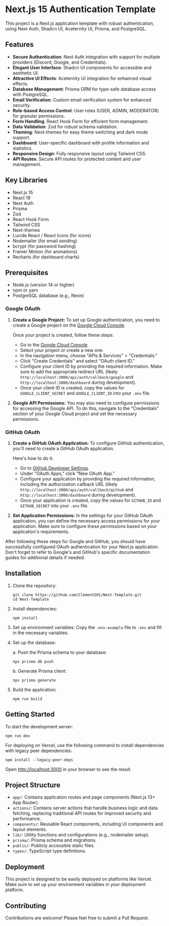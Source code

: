 # Next.js 15 Authentication Template

This project is a Next.js application template with robust authentication, using Next Auth, Shadcn UI, Aceternity UI, Prisma, and PostgreSQL.

## Features

- **Secure Authentication**: Next Auth integration with support for multiple providers (Discord, Google, and Credentials).
- **Elegant User Interface**: Shadcn UI components for accessible and aesthetic UI.
- **Attractive UI Effects**: Aceternity UI integration for enhanced visual effects.
- **Database Management**: Prisma ORM for type-safe database access with PostgreSQL.
- **Email Verification**: Custom email verification system for enhanced security.
- **Role-based Access Control**: User roles (USER, ADMIN, MODERATOR) for granular permissions.
- **Form Handling**: React Hook Form for efficient form management.
- **Data Validation**: Zod for robust schema validation.
- **Theming**: Next-themes for easy theme switching and dark mode support.
- **Dashboard**: User-specific dashboard with profile information and statistics.
- **Responsive Design**: Fully responsive layout using Tailwind CSS.
- **API Routes**: Secure API routes for protected content and user management.

## Key Libraries

- Next.js 15
- React 19
- Next Auth
- Prisma
- Zod
- React Hook Form
- Tailwind CSS
- Next-themes
- Lucide React / React Icons (for icons)
- Nodemailer (for email sending)
- bcrypt (for password hashing)
- Framer Motion (for animations)
- Recharts (for dashboard charts)

## Prerequisites

- Node.js (version 14 or higher)
- npm or yarn
- PostgreSQL database (e.g., Neon)

### Google OAuth

1. **Create a Google Project:**
   To set up Google authentication, you need to create a Google project on the [Google Cloud Console](https://console.cloud.google.com/).

   Once your project is created, follow these steps:

   - Go to the [Google Cloud Console](https://console.cloud.google.com/).
   - Select your project or create a new one.
   - In the navigation menu, choose "APIs & Services" > "Credentials."
   - Click "Create Credentials" and select "OAuth client ID."
   - Configure your client ID by providing the required information. Make sure to add the appropriate redirect URL (likely `http://localhost:3000/api/auth/callback/google` and `http://localhost:3000/dashboard` during development).
   - Once your client ID is created, copy the values for `GOOGLE_CLIENT_SECRET` and `GOOGLE_CLIENT_ID` into your `.env` file.

2. **Google API Permissions:**
   You may also need to configure permissions for accessing the Google API.
   To do this, navigate to the "Credentials" section of your Google Cloud project and set the necessary permissions.

### GitHub OAuth

1. **Create a GitHub OAuth Application:**
   To configure GitHub authentication, you'll need to create a GitHub OAuth application.

   Here's how to do it:

   - Go to [GitHub Developer Settings](https://github.com/settings/developers).
   - Under "OAuth Apps," click "New OAuth App."
   - Configure your application by providing the required information, including the authorization callback URL (likely `http://localhost:3000/api/auth/callback/github` and `http://localhost:3000/dashboard` during development).
   - Once your application is created, copy the values for `GITHUB_ID` and `GITHUB_SECRET` into your `.env` file.

2. **Set Application Permissions:**
   In the settings for your GitHub OAuth application, you can define the necessary access permissions for your application. Make sure to configure these permissions based on your application's requirements.

After following these steps for Google and GitHub, you should have successfully configured OAuth authentication for your Next.js application. Don't forget to refer to Google's and GitHub's specific documentation guides for additional details if needed.

## Installation

1. Clone the repository:

   ```
   git clone https://github.com/ClementG91/Next-Template.git
   cd Next-Template
   ```

2. Install dependencies:

   ```
   npm install
   ```

3. Set up environment variables:
   Copy the `.env.example` file to `.env` and fill in the necessary variables.

4. Set up the database:

   a. Push the Prisma schema to your database:

   ```
   npx prisma db push
   ```

   b. Generate Prisma client:

   ```
   npx prisma generate
   ```

5. Build the application:
   ```
   npm run build
   ```

## Getting Started

To start the development server:

```
npm run dev
```

For deploying on Vercel, use the following command to install dependencies with legacy peer dependencies:

```
npm install --legacy-peer-deps
```

Open [http://localhost:3000](http://localhost:3000) in your browser to see the result.

## Project Structure

- `app/`: Contains application routes and page components (Next.js 13+ App Router).
- `actions/`: Contains server actions that handle business logic and data fetching, replacing traditional API routes for improved security and performance.
- `components/`: Reusable React components, including UI components and layout elements.
- `lib/`: Utility functions and configurations (e.g., nodemailer setup).
- `prisma/`: Prisma schema and migrations.
- `public/`: Publicly accessible static files.
- `types/`: TypeScript type definitions.

## Deployment

This project is designed to be easily deployed on platforms like Vercel. Make sure to set up your environment variables in your deployment platform.

## Contributing

Contributions are welcome! Please feel free to submit a Pull Request.
